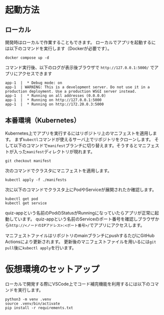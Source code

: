 # 起動方法

## ローカル
開発時はローカルで作業することもできます。
ローカルでアプリを起動するには以下のコマンドを実行します（Dockerが必要です）。
```
docker compose up -d
```
コマンド実行後、以下のログが表示後ブラウザで `http://127.0.0.1:5000/` でアプリにアクセスできます
```
app-1  |  * Debug mode: on
app-1  | WARNING: This is a development server. Do not use it in a production deployment. Use a production WSGI server instead.
app-1  |  * Running on all addresses (0.0.0.0)
app-1  |  * Running on http://127.0.0.1:5000
app-1  |  * Running on http://172.20.0.3:5000
```

## 本番環境（Kubernetes）
Kubernetes上でアプリを実行するにはリポジトリ上のマニフェストを適用します。
まず`kubectl`コマンドが使えるサーバ上でリポジトリをクローンします。
そして以下のコマンドで`manifest`ブランチに切り替えます。そうするとマニフェストが入った`manifest`ディレクトリが現れます。
```
git checkout manifest
```
次のコマンドでクラスタにマニフェストを適用します。
```
kubectl apply -f ./manifests
```
次に以下のコマンドでクラスタ上にPodやServiceが展開されたか確認します。
```
kubectl get pod
kubectl get service
```
quiz-appという名前のPodのStatusがRunningになっていたらアプリが正常に起動しています。
quiz-appという名前のServiceのポート番号を確認しブラウザから`http://<ノードのIPアドレス>:<ポート番号>/`でアプリにアクセスします。

マニフェストファイルはリポジトリのmainブランチにpushするたびにGitHub Actionsにより更新されます。
更新後のマニフェストファイルを用いるには`git pull`後に`kubectl apply`を行います。


# 仮想環境のセットアップ
ローカルで開発する際にVSCode上でコード補完機能を利用するには以下のコマンドを実行します。
```
python3 -m venv .venv
source .venv/bin/activate
pip install -r requirements.txt
```
